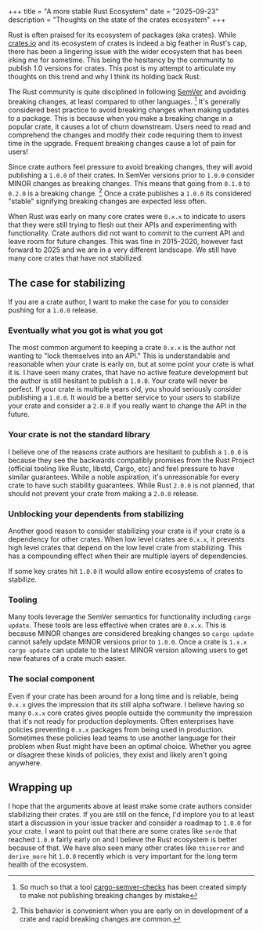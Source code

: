 +++
title = "A more stable Rust Ecosystem"
date = "2025-09-23"
description = "Thoughts on the state of the crates ecosystem"
+++

Rust is often praised for its ecosystem of packages (aka crates).
While [crates.io](https://crates.io) and its ecosystem of crates is indeed a big feather in Rust's cap, there has been a lingering issue with the wider ecosystem that has been irking me for sometime.
This being the hesitancy by the community to publish 1.0 versions for crates.
This post is my attempt to articulate my thoughts on this trend and why I think its holding back Rust.

The Rust community is quite disciplined in following [SemVer](https://semver.org/) and avoiding breaking changes, at least compared to other languages. [^1]
It's generally considered best practice to avoid breaking changes when making updates to a package.
This is because when you make a breaking change in a popular crate, it causes a lot of churn downstream.
Users need to read and comprehend the changes and modify their code requiring them to invest time in the upgrade.
Frequent breaking changes cause a lot of pain for users!

Since crate authors feel pressure to avoid breaking changes, they will avoid publishing a `1.0.0` of their crates.
In SemVer versions prior to `1.0.0` consider MINOR changes as breaking changes.
This means that going from `0.1.0` to `0.2.0` is a breaking change. [^2]
Once a crate publishes a `1.0.0` its considered "stable" signifying breaking changes are expected less often.

When Rust was early on many core crates were `0.x.x` to indicate to users that they were still trying to flesh out their APIs and experimenting with functionality.
Crate authors did not want to commit to the current API and leave room for future changes.
This was fine in 2015-2020, however fast forward to 2025 and we are in a very different landscape.
We still have many core crates that have not stabilized.

## The case for stabilizing

If you are a crate author, I want to make the case for you to consider pushing for a `1.0.0` release.

### Eventually what you got is what you got

The most common argument to keeping a crate `0.x.x` is the author not wanting to "lock themselves into an API."
This is understandable and reasonable when your crate is early on, but at some point your crate is what it is.
I have seen many crates, that have no active feature development but the author is still hesitant to publish a `1.0.0`.
Your crate will never be perfect. If your crate is multiple years old, you should seriously consider publishing a `1.0.0`.
It would be a better service to your users to stabilize your crate and consider a `2.0.0` if you really want to change the API in the future.

### Your crate is not the standard library

I believe one of the reasons crate authors are hesitant to publish a `1.0.0` is because they see the backwards compatibly promises from the Rust Project (official tooling like Rustc, libstd, Cargo, etc) and feel pressure to have similar guarantees.
While a noble aspiration, it's unreasonable for every crate to have such stability guarantees.
While Rust `2.0.0` is not planned, that should not prevent your crate from making a `2.0.0` release.

### Unblocking your dependents from stabilizing

Another good reason to consider stabilizing your crate is if your crate is a dependency for other crates.
When low level crates are `0.x.x`, it prevents high level crates that depend on the low level crate from stabilizing.
This has a compounding effect when their are multiple layers of dependencies.

If some key crates hit `1.0.0` it would allow entire ecosystems of crates to stabilize.

### Tooling

Many tools leverage the SemVer semantics for functionality including `cargo update`.
These tools are less effective when crates are `0.x.x`.
This is because MINOR changes are considered breaking changes so `cargo update` cannot safely update MINOR versions prior to `1.0.0`.
Once a crate is `1.x.x` `cargo update` can update to the latest MINOR version allowing users to get new features of a crate much easier.

### The social component

Even if your crate has been around for a long time and is reliable, being `0.x.x` gives the impression that its still alpha software.
I believe having so many `0.x.x` core crates gives people outside the community the impression that it's not ready for production deployments.
Often enterprises have policies preventing `0.x.x` packages from being used in production.
Sometimes these policies lead teams to use another language for their problem when Rust might have been an optimal choice.
Whether you agree or disagree these kinds of policies, they exist and likely aren't going anywhere.


## Wrapping up

I hope that the arguments above at least make some crate authors consider stabilizing their crates.
If you are still on the fence, I'd implore you to at least start a discussion in your issue tracker and consider a roadmap to `1.0.0` for your crate.
I want to point out that there are some crates like `serde` that reached `1.0.0` fairly early on and I believe the Rust ecosystem is better because of that. We have also seen many other crates like `thiserror` and `derive_more` hit `1.0.0` recently which is very important for the long term health of the ecosystem.


[^1]: So much so that a tool [cargo-semver-checks](https://crates.io/crates/cargo-semver-checks) has been created simply to make not publishing breaking changes by mistake
[^2]: This behavior is convenient when you are early on in development of a crate and rapid breaking changes are common.

